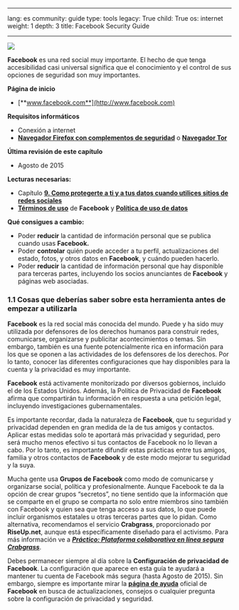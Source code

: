 

---

lang: es
community: guide
type: tools
legacy: True
child: True
os: internet
weight: 1
depth: 3
title: Facebook Security Guide

---

![](/sbox/screen/facebook-en-1/00.png)

**Facebook** es una red social muy importante. El hecho de que tenga accesibilidad casi universal significa que el conocimiento y el control de sus opciones de seguridad son muy importantes.
			
**Página de inicio**

* [**www.facebook.com**](http://www.facebook.com)

**Requisitos informáticos**

* Conexión a internet
* [**Navegador Firefox con complementos de seguridad**](/es/firefox_principal) o [**Navegador Tor**](/es/tor_principal)

**Última revisión de este capítulo**

* Agosto de 2015

**Lecturas necesarias:**

* Capítulo [**9. Como protegerte a ti y a tus datos cuando utilices sitios de redes sociales**](/es/chapter-9)
* [**Términos de uso**](https://www.facebook.com/terms.php?locale=es_ES) de **Facebook** y [**Política de uso de datos**](https://es-es.facebook.com/about/privacy)

**Qué consigues a cambio:**

* Poder **reducir** la cantidad de información personal que se publica cuando usas **Facebook.**
* Poder **controlar** quién puede acceder a tu perfil, actualizaciones del estado, fotos, y otros datos en **Facebook**, y cuándo pueden hacerlo.
* Poder **reducir** la cantidad de información personal que hay disponible para terceras partes, incluyendo los socios anunciantes de **Facebook** y páginas web asociadas.

### 1.1 Cosas que deberías saber sobre esta herramienta antes de empezar a utilizarla ###

**Facebook** es la red social más conocida del mundo. Puede y ha sido muy utilizada por defensores de los derechos humanos para construir redes, comunicarse, organizarse y publicitar acontecimientos o temas. Sin embargo, también es una fuente potencialmente rica en información para los que se oponen a las actividades de los defensores de los derechos. Por lo tanto, conocer las diferentes configuraciones que hay disponibles para la cuenta y la privacidad es muy importante.
 
**Facebook** está activamente monitorizado por diversos gobiernos, incluido el de los Estados Unidos. Además, la Política de Privacidad de **Facebook** afirma que compartirán tu información en respuesta a una petición legal, incluyendo investigaciones gubernamentales.

Es importante recordar, dada la naturaleza de **Facebook**, que tu seguridad y privacidad dependen en gran medida de la de tus amigos y contactos. Aplicar estas medidas solo te aportará más privacidad y seguridad, pero será mucho menos efectivo si tus contactos de Facebook no lo llevan a cabo. Por lo tanto, es importante difundir estas prácticas entre tus amigos, familia y otros contactos de **Facebook** y de este modo mejorar tu seguridad y la suya.

Mucha gente usa **Grupos de Facebook** como modo de comunicarse y organizarse social, política y profesionalmente. Aunque Facebook te da la opción de crear grupos “secretos”, no tiene sentido que la información que se comparte en el grupo se comparta no solo entre miembros sino también con Facebook y quien sea que tenga acceso a sus datos, lo que puede incluir organismos estatales u otras terceras partes que lo pidan. Como alternativa, recomendamos el servicio **Crabgrass**, proporcionado por **RiseUp.net**, aunque está específicamente diseñado para el activismo. Para más información ve a [***Práctico: Plataforma colaborativa en línea segura Crabgrass***](https://crabgrass.riseup.net/).

Debes permanecer siempre al día sobre la **Configuración de privacidad de Facebook**. La configuración que aparece en esta guía te ayudará a mantener tu cuenta de Facebook más segura (hasta Agosto de 2015). Sin embargo, siempre es importante mirar la [**página de ayuda**](https://es-es.facebook.com/about/privacy) oficial de **Facebook** en busca de actualizaciones, consejos o cualquier pregunta sobre la configuración de privacidad y seguridad.

